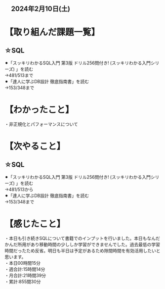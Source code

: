 ## 　2024年2月10日(土)
# 【取り組んだ課題一覧】
## ☆SQL
⚫︎「スッキリわかるSQL入門 第3版 ドリル256問付き! (スッキリわかる入門シリーズ) 」を読む<br>
→481/513まで<br>
⚫︎「達人に学ぶDB設計 徹底指南書」を読む<br>
→153/348まで<br>
# 【わかったこと】
・非正規化とパフォーマンスについて<br>
# 【次やること】
## ☆SQL
⚫︎「スッキリわかるSQL入門 第3版 ドリル256問付き! (スッキリわかる入門シリーズ) 」を読む<br>
→481/513から<br>
⚫︎「達人に学ぶDB設計 徹底指南書」を読む<br>
→153/348まで<br>
# 【感じたこと】
・本日も引き続きSQLについて書籍でのインプットを行いました。本日もなんだかんだ所用があり移動時間の少ししか学習ができませんでした。過去最低の学習時間だったため反省。明日も半日は予定があるため隙間時間を有効活用したいと思います。<br>
・本日00時間15分<br>
・週合計:15時間14分<br>
・月合計:21時間39分<br>
・累計:855間30分<br>
